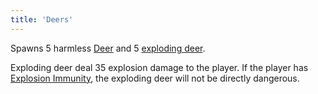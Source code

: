 ```yaml
---
title: 'Deers'
---
```


Spawns 5 harmless [Deer](https://noita.wiki.gg/wiki/Nelikoipi) and 5 [exploding deer](https://noita.wiki.gg/wiki/Nelikoipi).

Exploding deer deal 35 explosion damage to the player. If the player has [Explosion Immunity](https://noita.wiki.gg/wiki/Explosion_Immunity), the exploding deer will not be directly dangerous.
